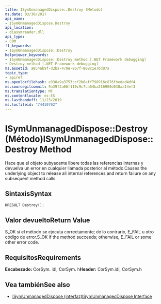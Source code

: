 ```yaml
---
title: ISymUnmanagedDispose::Destroy (Método)
ms.date: 03/30/2017
api_name:
- ISymUnmanagedDispose.Destroy
api_location:
- diasymreader.dll
api_type:
- COM
f1_keywords:
- ISymUnmanagedDispose::Destroy
helpviewer_keywords:
- ISymUnmanagedDispose::Destroy method [.NET Framework debugging]
- Destroy method [.NET Framework debugging]
ms.assetid: a854ab9f-d2ba-470e-867f-808c1e7bd07a
topic_type:
- apiref
ms.openlocfilehash: e930a9a3753ccf2b8aff798916c876fbedad4df4
ms.sourcegitcommit: 9a39f2a06f110c9c7ca54ba216900d038aa14ef3
ms.translationtype: MT
ms.contentlocale: es-ES
ms.lasthandoff: 11/23/2019
ms.locfileid: "74430702"
---
```

# <a name="isymunmanageddisposedestroy-method"></a><span data-ttu-id="efc6c-102">ISymUnmanagedDispose::Destroy (Método)</span><span class="sxs-lookup"><span data-stu-id="efc6c-102">ISymUnmanagedDispose::Destroy Method</span></span>
<span data-ttu-id="efc6c-103">Hace que el objeto subyacente libere todas las referencias internas y devuelva un error en cualquier llamada posterior al método.</span><span class="sxs-lookup"><span data-stu-id="efc6c-103">Causes the underlying object to release all internal references and return failure on any subsequent method calls.</span></span>  
  
## <a name="syntax"></a><span data-ttu-id="efc6c-104">Sintaxis</span><span class="sxs-lookup"><span data-stu-id="efc6c-104">Syntax</span></span>  
  
```cpp  
HRESULT Destroy();  
```  
  
## <a name="return-value"></a><span data-ttu-id="efc6c-105">Valor devuelto</span><span class="sxs-lookup"><span data-stu-id="efc6c-105">Return Value</span></span>  
 <span data-ttu-id="efc6c-106">S_OK si el método se ejecuta correctamente; de lo contrario, E_FAIL u otro código de error.</span><span class="sxs-lookup"><span data-stu-id="efc6c-106">S_OK if the method succeeds; otherwise, E_FAIL or some other error code.</span></span>  
  
## <a name="requirements"></a><span data-ttu-id="efc6c-107">Requisitos</span><span class="sxs-lookup"><span data-stu-id="efc6c-107">Requirements</span></span>  
 <span data-ttu-id="efc6c-108">**Encabezado:** CorSym. idl, CorSym. h</span><span class="sxs-lookup"><span data-stu-id="efc6c-108">**Header:** CorSym.idl, CorSym.h</span></span>  
  
## <a name="see-also"></a><span data-ttu-id="efc6c-109">Vea también</span><span class="sxs-lookup"><span data-stu-id="efc6c-109">See also</span></span>

- [<span data-ttu-id="efc6c-110">ISymUnmanagedDispose (interfaz)</span><span class="sxs-lookup"><span data-stu-id="efc6c-110">ISymUnmanagedDispose Interface</span></span>](../../../../docs/framework/unmanaged-api/diagnostics/isymunmanageddispose-interface.md)
